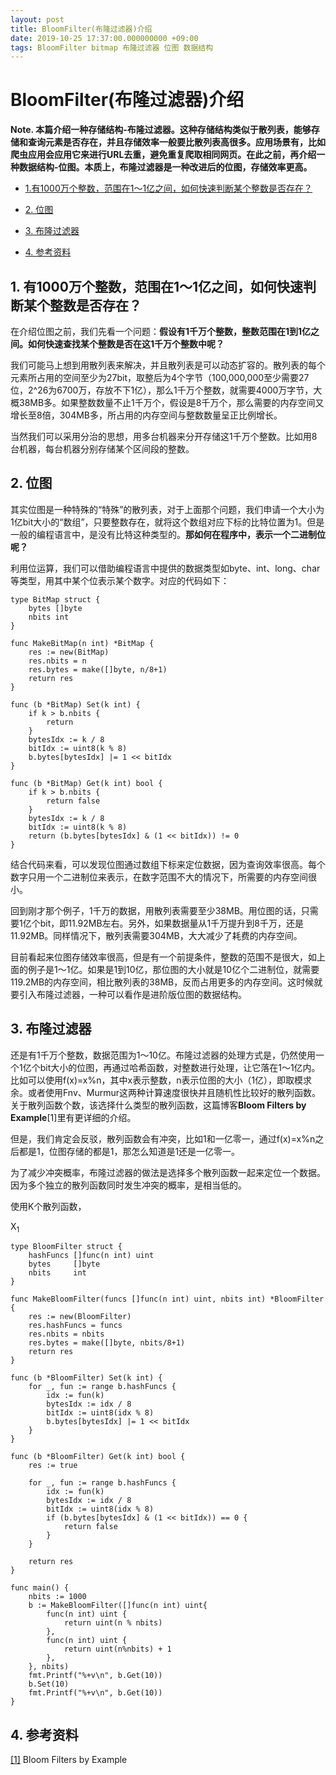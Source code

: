 ```yaml
---
layout: post
title: BloomFilter(布隆过滤器)介绍
date: 2019-10-25 17:37:00.000000000 +09:00
tags: BloomFilter bitmap 布隆过滤器 位图 数据结构
---
```



# BloomFilter(布隆过滤器)介绍

**Note. 本篇介绍一种存储结构-布隆过滤器。这种存储结构类似于散列表，能够存储和查询元素是否存在，并且存储效率一般要比散列表高很多。应用场景有，比如爬虫应用会应用它来进行URL去重，避免重复爬取相同网页。在此之前，再介绍一种数据结构-位图。本质上，布隆过滤器是一种改进后的位图，存储效率更高。**

- [1.有1000万个整数，范围在1～1亿之间，如何快速判断某个整数是否存在？](https://github.com/berryjam/berryjam.github.io/blob/master/_posts/2019-10-25-BloomFilter(%E5%B8%83%E9%9A%86%E8%BF%87%E6%BB%A4%E5%99%A8)%E4%BB%8B%E7%BB%8D.md#1-%E6%9C%891000%E4%B8%87%E4%B8%AA%E6%95%B4%E6%95%B0%E8%8C%83%E5%9B%B4%E5%9C%A811%E4%BA%BF%E4%B9%8B%E9%97%B4%E5%A6%82%E4%BD%95%E5%BF%AB%E9%80%9F%E5%88%A4%E6%96%AD%E6%9F%90%E4%B8%AA%E6%95%B4%E6%95%B0%E6%98%AF%E5%90%A6%E5%AD%98%E5%9C%A8)

- [2. 位图](https://github.com/berryjam/berryjam.github.io/blob/master/_posts/2019-10-25-BloomFilter(%E5%B8%83%E9%9A%86%E8%BF%87%E6%BB%A4%E5%99%A8)%E4%BB%8B%E7%BB%8D.md#2-%E4%BD%8D%E5%9B%BE)

- [3. 布隆过滤器](https://github.com/berryjam/berryjam.github.io/blob/master/_posts/2019-10-25-BloomFilter(%E5%B8%83%E9%9A%86%E8%BF%87%E6%BB%A4%E5%99%A8)%E4%BB%8B%E7%BB%8D.md#3-%E5%B8%83%E9%9A%86%E8%BF%87%E6%BB%A4%E5%99%A8)

- [4. 参考资料](https://github.com/berryjam/berryjam.github.io/blob/master/_posts/2019-10-25-BloomFilter(%E5%B8%83%E9%9A%86%E8%BF%87%E6%BB%A4%E5%99%A8)%E4%BB%8B%E7%BB%8D.md#4-%E5%8F%82%E8%80%83%E8%B5%84%E6%96%99)


## 1. 有1000万个整数，范围在1～1亿之间，如何快速判断某个整数是否存在？

在介绍位图之前，我们先看一个问题：**假设有1千万个整数，整数范围在1到1亿之间。如何快速查找某个整数是否在这1千万个整数中呢？**

我们可能马上想到用散列表来解决，并且散列表是可以动态扩容的。散列表的每个元素所占用的空间至少为27bit，取整后为4个字节（100,000,000至少需要27位，2^26为6700万，存放不下1亿），那么1千万个整数，就需要4000万字节，大概38MB多。如果整数数量不止1千万个，假设是8千万个，那么需要的内存空间又增长至8倍，304MB多，所占用的内存空间与整数数量呈正比例增长。

当然我们可以采用分治的思想，用多台机器来分开存储这1千万个整数。比如用8台机器，每台机器分别存储某个区间段的整数。

## 2. 位图

其实位图是一种特殊的“特殊”的散列表，对于上面那个问题，我们申请一个大小为1亿bit大小的“数组”，只要整数存在，就将这个数组对应下标的比特位置为1。但是一般的编程语言中，是没有比特这种类型的。**那如何在程序中，表示一个二进制位呢？**

利用位运算，我们可以借助编程语言中提供的数据类型如byte、int、long、char等类型，用其中某个位表示某个数字。对应的代码如下：

```
type BitMap struct {
	bytes []byte
	nbits int
}

func MakeBitMap(n int) *BitMap {
	res := new(BitMap)
	res.nbits = n
	res.bytes = make([]byte, n/8+1)
	return res
}

func (b *BitMap) Set(k int) {
	if k > b.nbits {
		return
	}
	bytesIdx := k / 8
	bitIdx := uint8(k % 8)
	b.bytes[bytesIdx] |= 1 << bitIdx
}

func (b *BitMap) Get(k int) bool {
	if k > b.nbits {
		return false
	}
	bytesIdx := k / 8
	bitIdx := uint8(k % 8)
	return (b.bytes[bytesIdx] & (1 << bitIdx)) != 0
}
```

结合代码来看，可以发现位图通过数组下标来定位数据，因为查询效率很高。每个数字只用一个二进制位来表示，在数字范围不大的情况下，所需要的内存空间很小。

回到刚才那个例子，1千万的数据，用散列表需要至少38MB。用位图的话，只需要1亿个bit，即11.92MB左右。另外，如果数据量从1千万提升到8千万，还是11.92MB。同样情况下，散列表需要304MB，大大减少了耗费的内存空间。

目前看起来位图存储效率很高，但是有一个前提条件，整数的范围不是很大，如上面的例子是1～1亿。如果是1到10亿，那位图的大小就是10亿个二进制位，就需要119.2MB的内存空间，相比散列表的38MB，反而占用更多的内存空间。这时候就要引入布隆过滤器，一种可以看作是进阶版位图的数据结构。

## 3. 布隆过滤器

还是有1千万个整数，数据范围为1～10亿。布隆过滤器的处理方式是，仍然使用一个1亿个bit大小的位图，再通过哈希函数，对整数进行处理，让它落在1～1亿内。比如可以使用f(x)=x%n，其中x表示整数，n表示位图的大小（1亿），即取模求余。或者使用Fnv、Murmur这两种计算速度很快并且随机性比较好的散列函数。关于散列函数个数，该选择什么类型的散列函数，这篇博客**Bloom Filters by Example**[1]里有更详细的介绍。

但是，我们肯定会反驳，散列函数会有冲突，比如1和一亿零一，通过f(x)=x%n之后都是1，位图存储的都是1，那怎么知道是1还是一亿零一。

为了减少冲突概率，布隆过滤器的做法是选择多个散列函数一起来定位一个数据。因为多个独立的散列函数同时发生冲突的概率，是相当低的。

使用K个散列函数，

<p>X<sub>1</sub></p>


```
type BloomFilter struct {
	hashFuncs []func(n int) uint
	bytes     []byte
	nbits     int
}

func MakeBloomFilter(funcs []func(n int) uint, nbits int) *BloomFilter {
	res := new(BloomFilter)
	res.hashFuncs = funcs
	res.nbits = nbits
	res.bytes = make([]byte, nbits/8+1)
	return res
}

func (b *BloomFilter) Set(k int) {
	for _, fun := range b.hashFuncs {
		idx := fun(k)
		bytesIdx := idx / 8
		bitIdx := uint8(idx % 8)
		b.bytes[bytesIdx] |= 1 << bitIdx
	}
}

func (b *BloomFilter) Get(k int) bool {
	res := true

	for _, fun := range b.hashFuncs {
		idx := fun(k)
		bytesIdx := idx / 8
		bitIdx := uint8(idx % 8)
		if (b.bytes[bytesIdx] & (1 << bitIdx)) == 0 {
			return false
		}
	}

	return res
}

func main() {
	nbits := 1000
	b := MakeBloomFilter([]func(n int) uint{
		func(n int) uint {
			return uint(n % nbits)
		},
		func(n int) uint {
			return uint(n%nbits) + 1
		},
	}, nbits)
	fmt.Printf("%+v\n", b.Get(10))
	b.Set(10)
	fmt.Printf("%+v\n", b.Get(10))
}
```

## 4. 参考资料

[[1]](https://llimllib.github.io/bloomfilter-tutorial/) Bloom Filters by Example
